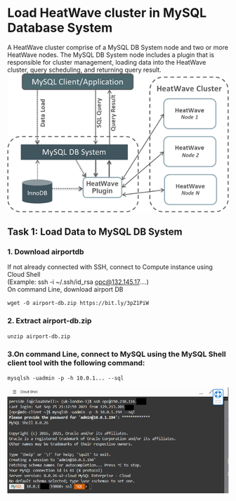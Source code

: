 # Load HeatWave cluster in MySQL Database System
A HeatWave cluster comprise of a MySQL DB System node and two or more HeatWave nodes. The MySQL DB System node includes a plugin that is responsible for cluster management, loading data into the HeatWave cluster, query scheduling, and returning query result.
![Image of picture1](https://github.com/tripplea-sg/Heatwave_Workshop_Feb2022/blob/main/Images/10addheat00.png)
## Task 1: Load Data to MySQL DB System
### 1. Download airportdb
If not already connected with SSH, connect to Compute instance using Cloud Shell \
(Example: ssh -i ~/.ssh/id_rsa opc@132.145.17….) \
On command Line, download airport DB
```
wget -O airport-db.zip https://bit.ly/3pZ1PiW
```
### 2. Extract airport-db.zip
```
unzip airport-db.zip
```
### 3.On command Line, connect to MySQL using the MySQL Shell client tool with the following command:
```
mysqlsh -uadmin -p -h 10.0.1... --sql
```
![Image of picture1](https://github.com/tripplea-sg/Heatwave_Workshop_Feb2022/blob/main/Images/heatwave-load-01-shell.png)
